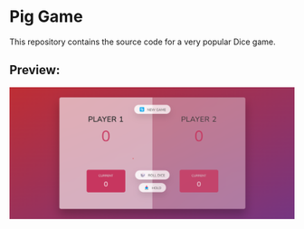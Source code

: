 # Pig Game

This repository contains the source code for a very popular Dice game.

## Preview:

![Application Preview Here](./preview.png)
